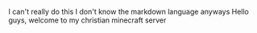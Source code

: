I can't really do this
I don't know the markdown language anyways
Hello guys, welcome to my christian minecraft server
